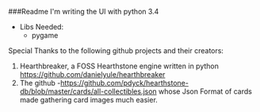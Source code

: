 ###Readme
I'm writing the UI with python 3.4
- Libs Needed:
  * pygame

Special Thanks to the following github projects and their creators:
1. Hearthbreaker, a FOSS Hearthstone engine written in python
   https://github.com/danielyule/hearthbreaker
2. The github -https://github.com/pdyck/hearthstone-db/blob/master/cards/all-collectibles.json 
   whose Json Format of cards made gathering card images much easier.


